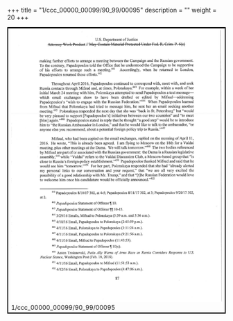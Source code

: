 +++
title = "1/ccc_00000_00099/90_99/00095"
description = ""
weight = 20
+++

<table style="border:2px solid black;max-width:800px;max-height:800px;" 
><tr><td>
<img class="center-fit-jpg"
src="/jpg_/jpg_mueller_report_searchable_095.jpg">
1/ccc_00000_00099/90_99/00095
</img></td></tr></table>
